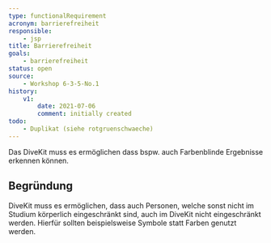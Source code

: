 ```yaml
---
type: functionalRequirement
acronym: barrierefreiheit
responsible: 
    - jsp
title: Barrierefreiheit
goals: 
    - barrierefreiheit
status: open
source:
    - Workshop 6-3-5-No.1
history:
    v1:
        date: 2021-07-06
        comment: initially created
todo: 
    - Duplikat (siehe rotgruenschwaeche)
---
```



Das DiveKit muss es ermöglichen dass bspw. auch Farbenblinde Ergebnisse erkennen können.

## Begründung

DiveKit muss es ermöglichen, dass auch Personen, welche sonst nicht im Studium körperlich eingeschränkt sind,
auch im DiveKit nicht eingeschränkt werden. Hierfür sollten beispielsweise Symbole statt Farben genutzt werden.
